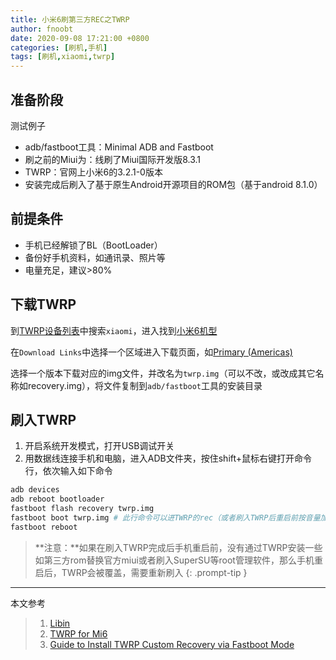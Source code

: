 ```yaml
---
title: 小米6刷第三方REC之TWRP
author: fnoobt
date: 2020-09-08 17:21:00 +0800
categories: [刷机,手机]
tags: [刷机,xiaomi,twrp]
---
```


## 准备阶段

测试例子
- adb/fastboot工具：Minimal ADB and Fastboot
- 刷之前的Miui为：线刷了Miui国际开发版8.3.1
- TWRP：官网上小米6的3.2.1-0版本
- 安装完成后刷入了基于原生Android开源项目的ROM包（基于android 8.1.0）

## 前提条件
- 手机已经解锁了BL（BootLoader）  
- 备份好手机资料，如通讯录、照片等  
- 电量充足，建议>80%

## 下载TWRP
到[TWRP设备列表](https://twrp.me/Devices/)中搜索`xiaomi`，进入找到[小米6机型](https://twrp.me/xiaomi/xiaomimi6.html)

在`Download Links`中选择一个区域进入下载页面，如[Primary (Americas)](https://dl.twrp.me/sagit/)

选择一个版本下载对应的img文件，并改名为`twrp.img`（可以不改，或改成其它名称如recovery.img），将文件复制到`adb/fastboot`工具的安装目录

## 刷入TWRP

1. 开启系统开发模式，打开USB调试开关
2. 用数据线连接手机和电脑，进入ADB文件夹，按住shift+鼠标右键打开命令行，依次输入如下命令

```bash
adb devices
adb reboot bootloader
fastboot flash recovery twrp.img
fastboot boot twrp.img # 此行命令可以进TWRP的rec（或者刷入TWRP后重启前按音量加减和电源键进手机rec模式）
fastboot reboot
```

>**注意：**如果在刷入TWRP完成后手机重启前，没有通过TWRP安装一些如第三方rom替换官方miui或者刷入SuperSU等root管理软件，那么手机重启后，TWRP会被覆盖，需要重新刷入
{: .prompt-tip }

****

本文参考

> 1. [Libin](https://zhuanlan.zhihu.com/p/34412300)
> 2. [TWRP for Mi6](https://twrp.me/xiaomi/xiaomimi6.html)
> 3. [Guide to Install TWRP Custom Recovery via Fastboot Mode](https://www.guidebeats.com/guide-install-twrp-custom-recovery-via-fastboot-mode/)